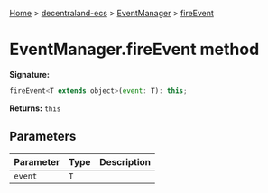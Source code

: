 [Home](./index) &gt; [decentraland-ecs](./decentraland-ecs.md) &gt; [EventManager](./decentraland-ecs.eventmanager.md) &gt; [fireEvent](./decentraland-ecs.eventmanager.fireevent.md)

# EventManager.fireEvent method


**Signature:**
```javascript
fireEvent<T extends object>(event: T): this;
```
**Returns:** `this`

## Parameters

|  Parameter | Type | Description |
|  --- | --- | --- |
|  `event` | `T` |  |

